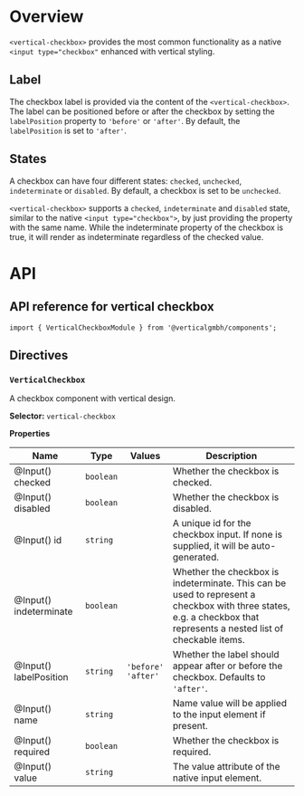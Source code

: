 # Overview
`<vertical-checkbox>` provides the most common functionality as a native `<input type="checkbox"` enhanced with vertical styling.

## Label
The checkbox label is provided via the content of the `<vertical-checkbox>`. The label can be positioned before or after the checkbox by setting the `labelPosition` property to `'before'` or `'after'`. By default, the `labelPosition` is set to `'after'`.

## States

A checkbox can have four different states: `checked`, `unchecked`, `indeterminate` or `disabled`. By default, a checkbox is set to be `unchecked`.

`<vertical-checkbox>` supports a `checked`, `indeterminate` and `disabled` state, similar to the native `<input type="checkbox">`, by just providing the property with the same name. While the indeterminate property of the checkbox is true, it will render as indeterminate regardless of the checked value.

# API

## API reference for vertical checkbox

`import { VerticalCheckboxModule } from '@verticalgmbh/components';`

## Directives

### `VerticalCheckbox`

A checkbox component with vertical design.

**Selector:** `vertical-checkbox`

**Properties**

| Name                   | Type      | Values                  | Description                                                                                                                                                          |
|------------------------|-----------|-------------------------|----------------------------------------------------------------------------------------------------------------------------------------------------------------------|
| @Input() checked       | `boolean` |                         | Whether the checkbox is checked.                                                                                                                                     |
| @Input() disabled      | `boolean` |                         | Whether the checkbox is disabled.                                                                                                                                    |
| @Input() id            | `string`  |                         | A unique id for the checkbox input. If none is supplied, it will be auto-generated.                                                                                  |
| @Input() indeterminate | `boolean` |                         | Whether the checkbox is indeterminate. This can be used to represent a checkbox with three states, e.g. a checkbox that represents a nested list of checkable items. |
| @Input() labelPosition | `string`  | `'before'`<br>`'after'` | Whether the label should appear after or before the checkbox. Defaults to `'after'`.                                                                                 |
| @Input() name          | `string`  |                         | Name value will be applied to the input element if present.                                                                                                          |
| @Input() required      | `boolean` |                         | Whether the checkbox is required.                                                                                                                                    |
| @Input() value         | `string`  |                         | The value attribute of the native input element.                                                                                                                     |


